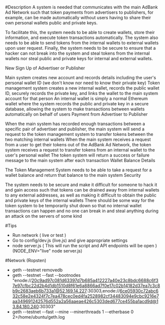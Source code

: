 #Description
A system is needed that communicates with the main AdBank Ad Network such that token payments from advertisers to publishers, for example, can be made automatically without users having to share their own personal wallets public and private keys.

To facilitate this, the system needs to be able to create wallets, store their information, and execute token transactions automatically. The system also needs to be able to send tokens from the internal wallets to external wallets upon user request. Finally, the system needs to be secure to ensure that a hacker can not break into the system and steal tokens from the internal wallets nor steal public and private keys for internal and external wallets.

New Sign Up of Advertiser or Publisher

Main system creates new account and records details including the user's personal wallet ID (we don't know nor need to know their private key)
Token management system creates a new internal wallet, records the public wallet ID, securely records the private key, and links the wallet to the main system account for that person
An internal wallet is simply a normal Ethereum wallet where the system records the public and private key in a secure database, allowing the system to make transactions between wallets automatically on behalf of users
Payment from Advertiser to Publisher

When the main system has recorded enough transactions between a specific pair of advertiser and publisher, the main system will send a request to the token management system to transfer tokens between the two matching internal wallets
When the main system receives a request from a user to get their tokens out of the AdBank Ad Network, the token system receives a request to transfer tokens from an internal wallet to the user's personal wallet
The token system will return a success or failure message to the main system after each transaction
Wallet Balance Details

The Token Management System needs to be able to take a request for a wallet balance and return that balance to the main system
Security

The system needs to be secure and make it difficult for someone to hack it and gain access such that tokens can be drained away from internal wallets to any external addresses, as well as making it difficult to obtain the public and private keys of the internal wallets
There should be some way for the token system to be temporarily shut down so that no internal wallet transactions can happen and no one can break in and steal anything during an attack on the servers of some kind

#Tips
- Run network ( live or test )
- Go to config/dev.js (live.js) and give appropriate settings
- node server.js ( This will run the script and API endpoints will be open )
  (NODE_ENV="live" node server.js)

#Network (Ropsten)
- geth --testnet removedb
- geth --testnet --fast --bootnodes "enode://20c9ad97c081d63397d7b685a412227a40e23c8bdc6688c6f37e97cfbc22d2b4d1db1510d8f61e6a8866ad7f0e17c02b14182d37ea7c3c8b9c2683aeb6b733a1@52.169.14.227:30303,enode://6ce05930c72abc632c58e2e4324f7c7ea478cec0ed4fa2528982cf34483094e9cbc9216e7aa349691242576d552a2a56aaeae426c5303ded677ce455ba1acd9d@13.84.180.240:30303"
- geth --testnet --fast --mine --minerthreads 1 --etherbase 0 2>/home/ubuntu/geth.log